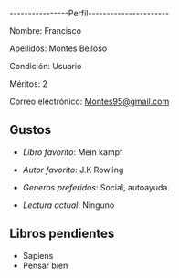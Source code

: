 ----------------Perfil----------------------

Nombre: Francisco 

Apellidos: Montes Belloso

Condición: Usuario

Méritos: 2

Correo electrónico: Montes95@gmail.com

## Gustos

- *Libro favorito*: Mein kampf

- *Autor favorito*: J.K Rowling

- *Generos preferidos*: Social, autoayuda.

- *Lectura actual*: Ninguno

## Libros pendientes

- Sapiens
- Pensar bien
